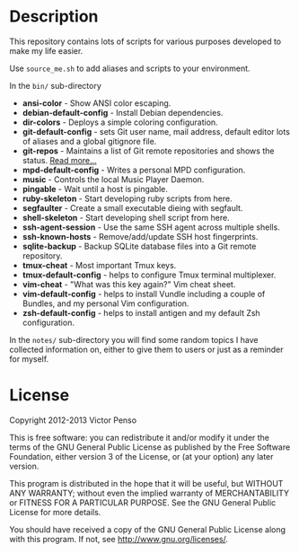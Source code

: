 Description
===========

This repository contains lots of scripts for various purposes 
developed to make my life easier.

Use `source_me.sh` to add aliases and scripts to your environment.

In the `bin/` sub-directory

* **ansi-color** - Show ANSI color escaping.
* **debian-default-config** - Install Debian dependencies.
* **dir-colors** - Deploys a simple coloring configuration.
* **git-default-config** - sets Git user name, mail address, 
  default editor lots of aliases and a global gitignore file.
* **git-repos** - Maintains a list of Git remote repositories and 
shows the status. [Read more...](docs/git-repos.markdown)
* **mpd-default-config** - Writes a personal MPD configuration.
* **music** - Controls the local Music Player Daemon.
* **pingable** - Wait until a host is pingable.
* **ruby-skeleton** - Start developing ruby scripts from here.
* **segfaulter** - Create a small executable dieing with segfault.
* **shell-skeleton** - Start developing shell script from here.
* **ssh-agent-session** - Use the same SSH agent across multiple 
shells.
* **ssh-known-hosts** - Remove/add/update SSH host fingerprints.
* **sqlite-backup** - Backup SQLite database files into a Git 
remote repository.
* **tmux-cheat** - Most important Tmux keys.
* **tmux-default-config** - helps to configure Tmux terminal
  multiplexer.
* **vim-cheat** - "What was this key again?" Vim cheat sheet. 
* **vim-default-config** - helps to install Vundle including
  a couple of Bundles, and my personal Vim configuration.
* **zsh-default-config** - helps to install antigen and my
  default Zsh configuration.

In the `notes/` sub-directory you will find some random topics
I have collected information on, either to give them to users
or just as a reminder for myself.

License
=======

Copyright 2012-2013 Victor Penso

This is free software: you can redistribute it
and/or modify it under the terms of the GNU General Public
License as published by the Free Software Foundation,
either version 3 of the License, or (at your option) any
later version.

This program is distributed in the hope that it will be
useful, but WITHOUT ANY WARRANTY; without even the implied
warranty of MERCHANTABILITY or FITNESS FOR A PARTICULAR
PURPOSE. See the GNU General Public License for more details.

You should have received a copy of the GNU General Public
License along with this program. If not, see 
<http://www.gnu.org/licenses/>.
